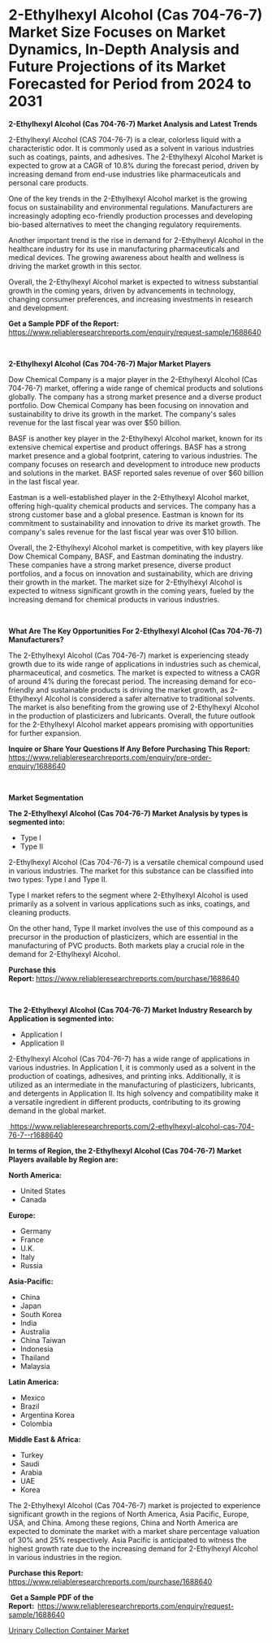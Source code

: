 <p><h1>2-Ethylhexyl Alcohol (Cas 704-76-7) Market Size Focuses on Market Dynamics, In-Depth Analysis and Future Projections of its Market Forecasted for Period from 2024 to 2031</h1></p><p><strong>2-Ethylhexyl Alcohol (Cas 704-76-7) Market Analysis and Latest Trends</strong></p>
<p><p>2-Ethylhexyl Alcohol (CAS 704-76-7) is a clear, colorless liquid with a characteristic odor. It is commonly used as a solvent in various industries such as coatings, paints, and adhesives. The 2-Ethylhexyl Alcohol Market is expected to grow at a CAGR of 10.8% during the forecast period, driven by increasing demand from end-use industries like pharmaceuticals and personal care products.</p><p>One of the key trends in the 2-Ethylhexyl Alcohol market is the growing focus on sustainability and environmental regulations. Manufacturers are increasingly adopting eco-friendly production processes and developing bio-based alternatives to meet the changing regulatory requirements.</p><p>Another important trend is the rise in demand for 2-Ethylhexyl Alcohol in the healthcare industry for its use in manufacturing pharmaceuticals and medical devices. The growing awareness about health and wellness is driving the market growth in this sector.</p><p>Overall, the 2-Ethylhexyl Alcohol market is expected to witness substantial growth in the coming years, driven by advancements in technology, changing consumer preferences, and increasing investments in research and development.</p></p>
<p><strong>Get a Sample PDF of the Report:&nbsp;</strong> <a href="https://www.reliableresearchreports.com/enquiry/request-sample/1688640">https://www.reliableresearchreports.com/enquiry/request-sample/1688640</a></p>
<p>&nbsp;</p>
<p><strong>2-Ethylhexyl Alcohol (Cas 704-76-7) Major Market Players</strong></p>
<p><p>Dow Chemical Company is a major player in the 2-Ethylhexyl Alcohol (Cas 704-76-7) market, offering a wide range of chemical products and solutions globally. The company has a strong market presence and a diverse product portfolio. Dow Chemical Company has been focusing on innovation and sustainability to drive its growth in the market. The company's sales revenue for the last fiscal year was over $50 billion.</p><p>BASF is another key player in the 2-Ethylhexyl Alcohol market, known for its extensive chemical expertise and product offerings. BASF has a strong market presence and a global footprint, catering to various industries. The company focuses on research and development to introduce new products and solutions in the market. BASF reported sales revenue of over $60 billion in the last fiscal year.</p><p>Eastman is a well-established player in the 2-Ethylhexyl Alcohol market, offering high-quality chemical products and services. The company has a strong customer base and a global presence. Eastman is known for its commitment to sustainability and innovation to drive its market growth. The company's sales revenue for the last fiscal year was over $10 billion.</p><p>Overall, the 2-Ethylhexyl Alcohol market is competitive, with key players like Dow Chemical Company, BASF, and Eastman dominating the industry. These companies have a strong market presence, diverse product portfolios, and a focus on innovation and sustainability, which are driving their growth in the market. The market size for 2-Ethylhexyl Alcohol is expected to witness significant growth in the coming years, fueled by the increasing demand for chemical products in various industries.</p></p>
<p>&nbsp;</p>
<p><strong>What Are The Key Opportunities For 2-Ethylhexyl Alcohol (Cas 704-76-7) Manufacturers?</strong></p>
<p><p>The 2-Ethylhexyl Alcohol (Cas 704-76-7) market is experiencing steady growth due to its wide range of applications in industries such as chemical, pharmaceutical, and cosmetics. The market is expected to witness a CAGR of around 4% during the forecast period. The increasing demand for eco-friendly and sustainable products is driving the market growth, as 2-Ethylhexyl Alcohol is considered a safer alternative to traditional solvents. The market is also benefiting from the growing use of 2-Ethylhexyl Alcohol in the production of plasticizers and lubricants. Overall, the future outlook for the 2-Ethylhexyl Alcohol market appears promising with opportunities for further expansion.</p></p>
<p><strong>Inquire or Share Your Questions If Any Before Purchasing This Report:</strong> <a href="https://www.reliableresearchreports.com/enquiry/pre-order-enquiry/1688640">https://www.reliableresearchreports.com/enquiry/pre-order-enquiry/1688640</a></p>
<p>&nbsp;</p>
<p><strong>Market Segmentation</strong></p>
<p><strong>The 2-Ethylhexyl Alcohol (Cas 704-76-7) Market Analysis by types is segmented into:</strong></p>
<p><ul><li>Type I</li><li>Type II</li></ul></p>
<p><p>2-Ethylhexyl Alcohol (Cas 704-76-7) is a versatile chemical compound used in various industries. The market for this substance can be classified into two types: Type I and Type II. </p><p>Type I market refers to the segment where 2-Ethylhexyl Alcohol is used primarily as a solvent in various applications such as inks, coatings, and cleaning products. </p><p>On the other hand, Type II market involves the use of this compound as a precursor in the production of plasticizers, which are essential in the manufacturing of PVC products. Both markets play a crucial role in the demand for 2-Ethylhexyl Alcohol.</p></p>
<p><strong>Purchase this Report:&nbsp;</strong><a href="https://www.reliableresearchreports.com/purchase/1688640">https://www.reliableresearchreports.com/purchase/1688640</a></p>
<p>&nbsp;</p>
<p><strong>The 2-Ethylhexyl Alcohol (Cas 704-76-7) Market Industry Research by Application is segmented into:</strong></p>
<p><ul><li>Application I</li><li>Application II</li></ul></p>
<p><p>2-Ethylhexyl Alcohol (Cas 704-76-7) has a wide range of applications in various industries. In Application I, it is commonly used as a solvent in the production of coatings, adhesives, and printing inks. Additionally, it is utilized as an intermediate in the manufacturing of plasticizers, lubricants, and detergents in Application II. Its high solvency and compatibility make it a versatile ingredient in different products, contributing to its growing demand in the global market.</p></p>
<p><a href="https://www.reliableresearchreports.com/2-ethylhexyl-alcohol-cas-704-76-7--r1688640">&nbsp;https://www.reliableresearchreports.com/2-ethylhexyl-alcohol-cas-704-76-7--r1688640</a></p>
<p><strong>In terms of Region, the 2-Ethylhexyl Alcohol (Cas 704-76-7) Market Players available by Region are:</strong></p>
<p>
    <p> <strong> North America: </strong>
        <ul>
            <li>United States</li>
            <li>Canada</li>
        </ul>
        </p> 
    <p> <strong> Europe: </strong>
        <ul>
            <li>Germany</li>
            <li>France</li>
            <li>U.K.</li>
            <li>Italy</li>
            <li>Russia</li>
        </ul>
        </p> 
    <p> <strong> Asia-Pacific: </strong>
        <ul>
            <li>China</li>
            <li>Japan</li>
            <li>South Korea</li>
            <li>India</li>
            <li>Australia</li>
            <li>China Taiwan</li>
            <li>Indonesia</li>
            <li>Thailand</li>
            <li>Malaysia</li>
        </ul>
        </p> 
    <p> <strong> Latin America: </strong>
        <ul>
            <li>Mexico</li>
            <li>Brazil</li>
            <li>Argentina Korea</li>
            <li>Colombia</li>
        </ul>
        </p> 
    <p> <strong> Middle East & Africa: </strong>
        <ul>
            <li>Turkey</li>
            <li>Saudi</li>
            <li>Arabia</li>
            <li>UAE</li>
            <li>Korea</li>
        </ul>
    </p>
    </p>
<p><p>The 2-Ethylhexyl Alcohol (Cas 704-76-7) market is projected to experience significant growth in the regions of North America, Asia Pacific, Europe, USA, and China. Among these regions, China and North America are expected to dominate the market with a market share percentage valuation of 30% and 25% respectively. Asia Pacific is anticipated to witness the highest growth rate due to the increasing demand for 2-Ethylhexyl Alcohol in various industries in the region.</p></p>
<p><strong>Purchase this Report: </strong><a href="https://www.reliableresearchreports.com/purchase/1688640">https://www.reliableresearchreports.com/purchase/1688640</a></p>
<p>&nbsp;<strong>Get a Sample PDF of the Report:&nbsp;&nbsp;</strong><a href="https://www.reliableresearchreports.com/enquiry/request-sample/1688640">https://www.reliableresearchreports.com/enquiry/request-sample/1688640</a></p>
<p><strong></strong></p>
<p><p><a href="https://github.com/btwcqfvq34/Market-Research-Report-List-1/blob/main/urinary-collection-container-market.md">Urinary Collection Container Market</a></p></p>